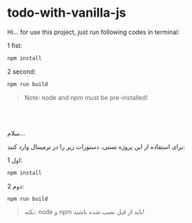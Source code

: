 # todo-with-vanilla-js
Hi...
for use this project, just run following codes in terminal:

1 fist:
```bash
npm install
```
2 second:
```bash
npm run build
```
> Note: node and npm must be pre-installed!
<br>
<br>
<br>
سلام...

برای استفاده از این پروژه تستی، دستورات زیر را در ترمیننال وارد کنید:

1 اول:
```bash
npm install
```
2 دوم:
```bash
npm run build
```
> نکته: node و npm باید از قبل نصب شده باشند!
